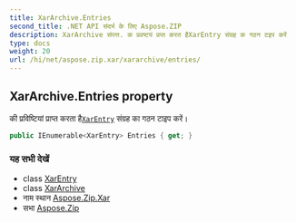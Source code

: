 ```yaml
---
title: XarArchive.Entries
second_title: .NET API संदर्भ के लिए Aspose.ZIP
description: XarArchive संपत्त. क प्रवष्टयं प्रप्त करत हैXarEntry संग्रह क गठन टइप करें
type: docs
weight: 20
url: /hi/net/aspose.zip.xar/xararchive/entries/
---
```

## XarArchive.Entries property

की प्रविष्टियां प्राप्त करता है[`XarEntry`](../../xarentry/) संग्रह का गठन टाइप करें।

```csharp
public IEnumerable<XarEntry> Entries { get; }
```

### यह सभी देखें

* class [XarEntry](../../xarentry/)
* class [XarArchive](../)
* नाम स्थान [Aspose.Zip.Xar](../../xararchive/)
* सभा [Aspose.Zip](../../../)


